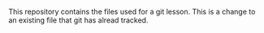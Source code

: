 This repository contains the files used for a git lesson.
This is a change to an existing file that git has alread tracked.
